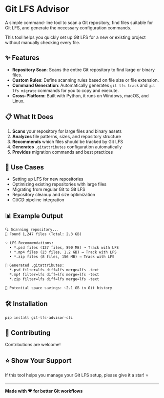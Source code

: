 # Git LFS Advisor

A simple command-line tool to scan a Git repository, find files suitable for Git LFS, and generate the necessary configuration commands.

This tool helps you quickly set up Git LFS for a new or existing project without manually checking every file.

## ✨ Features

- **Repository Scan**: Scans the entire Git repository to find large or binary files.
- **Custom Rules**: Define scanning rules based on file size or file extension.
- **Command Generation**: Automatically generates `git lfs track` and `git lfs migrate` commands for you to copy and execute.
- **Cross-Platform**: Built with Python, it runs on Windows, macOS, and Linux.

## 📋 What It Does

1. **Scans** your repository for large files and binary assets
2. **Analyzes** file patterns, sizes, and repository structure
3. **Recommends** which files should be tracked by Git LFS
4. **Generates** `.gitattributes` configuration automatically
5. **Provides** migration commands and best practices

## 🎯 Use Cases

- Setting up LFS for new repositories
- Optimizing existing repositories with large files
- Migrating from regular Git to Git LFS
- Repository cleanup and size optimization
- CI/CD pipeline integration

## 📊 Example Output

```txt
🔍 Scanning repository...
📁 Found 1,247 files (Total: 2.3 GB)

💡 LFS Recommendations:
  • *.psd files (127 files, 890 MB) → Track with LFS
  • *.mp4 files (23 files, 1.2 GB) → Track with LFS
  • *.zip files (8 files, 156 MB) → Track with LFS

📝 Generated .gitattributes:
  *.psd filter=lfs diff=lfs merge=lfs -text
  *.mp4 filter=lfs diff=lfs merge=lfs -text
  *.zip filter=lfs diff=lfs merge=lfs -text

💾 Potential space savings: ~2.1 GB in Git history
```

## 🛠️ Installation

```bash
pip install git-lfs-advisor-cli
```

## 🤝 Contributing

Contributions are welcome!

## ⭐ Show Your Support

If this tool helps you manage your Git LFS setup, please give it a star! ⭐

---

**Made with ❤️ for better Git workflows**
